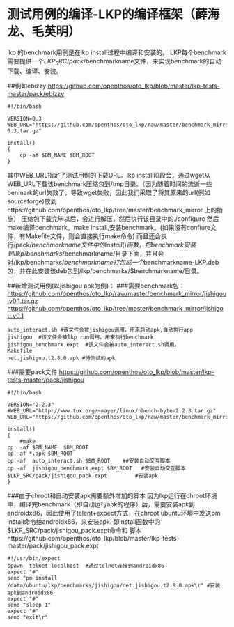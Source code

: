 # 测试用例的编译-LKP的编译框架（薛海龙、毛英明）
lkp 的benchmark用例是在lkp install过程中编译和安装的。
LKP每个benchmark需要提供一个$LKP_SRC/pack/$benchmarkname文件，来实现benchmark的自动下载、编译、安装。

##例如ebizzy
https://github.com/openthos/oto_lkp/blob/master/lkp-tests-master/pack/ebizzy
```
#!/bin/bash

VERSION=0.3
WEB_URL="https://github.com/openthos/oto_lkp/raw/master/benchmark_mirror/ebizzy-0.3.tar.gz"

install()
{
	cp -af $BM_NAME $BM_ROOT
}
```
其中WEB_URL指定了测试用例的下载URL。lkp install阶段会，通过wget从WEB_URL下载该benchmark压缩包到/tmp目录。（因为随着时间的流逝一些benmark的url失效了，导致wget失败，因此我们采取了将其原来的url(例如sourceforge)放到https://github.com/openthos/oto_lkp/tree/master/benchmark_mirror 上的措施）
压缩包下载完毕以后，会进行解压，然后执行该目录中的./configure 然后make编译benchmark，make install,安装benchmark。(如果没有confiure文件，有Makefile文件，则会直接执行make命令)
而且还会执行/pack/$benchmarkname文件中的install()函数，把benchmark安装到/lkp/benchmarks/$benchmarkname/目录下面，并且会对/lkp/benchmarks/$benchmarkname打包成一个$benchmarkname-LKP.deb包，并在此安装该deb包到/lkp/benchmarks/$benchmarkname/目录。

##新增测试用例(以jishigou apk为例)：
###需要benchmark包：
https://github.com/openthos/oto_lkp/raw/master/benchmark_mirror/jishigou.v0.1.tar.gz
https://github.com/openthos/oto_lkp/tree/master/benchmark_mirror/jishigou.v0.1
```
auto_interact.sh #该文件会被jishigou调用，用来启动apk,自动执行app
jishigou  #该文件会被lkp run调用，用来执行benchmark
jishigou_benchmark.expt  #该文件会被auto_interact.sh调用。
Makefile  
net.jishigou.t2.8.0.apk #待测试的apk
```

###需要pack文件
https://github.com/openthos/oto_lkp/blob/master/lkp-tests-master/pack/jishigou
```
#!/bin/bash

VERSION="2.2.3"
#WEB_URL="http://www.tux.org/~mayer/linux/nbench-byte-2.2.3.tar.gz"
WEB_URL="https://github.com/openthos/oto_lkp/raw/master/benchmark_mirror/jishigou.v0.1.tar.gz"

install()
{
    #make  
cp  -af $BM_NAME  $BM_ROOT
cp -af *.apk $BM_ROOT
cp -af  auto_interact.sh $BM_ROOT    ##安装自动交互脚本  
cp -af  jishigou_benchmark.expt $BM_ROOT   #安装自动交互脚本
$LKP_SRC/pack/jishigou_pack.expt         #安装apk
}
```
###由于chroot和自动安装apk需要额外增加的脚本
因为lkp运行在chroot环境中，编译完benchmark（即自动运行apk的程序）后，需要安装apk到androidx86，因此使用了telent+expect方式，在chroot ubuntu环境中发送pm install命令给androidx86，来安装apk.
即install函数中的$LKP_SRC/pack/jishigou_pack.expt命令和
脚本https://github.com/openthos/oto_lkp/blob/master/lkp-tests-master/pack/jishigou_pack.expt
```
#!/usr/bin/expect
spawn  telnet localhost  #通过telnet连接到androidx86
expect "#"
send "pm install /data/ubuntu/lkp/benchmarks/jishigou/net.jishigou.t2.8.0.apk\r" #安装apk到androidx86
expect "#"
send "sleep 1"
expect "#"
send "exit\r"
```


